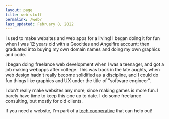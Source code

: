 ```yaml
---
layout: page
title: web stuff
permalink: /web/
last_updated: February 8, 2022
---
```


I used to make websites and web apps for a living! I began doing it for fun when I was 12 years old with a Geocities and Angelfire account; then graduated into buying my own domain names and doing my own graphics and code. 

I began doing freelance web development when I was a teenager, and got a job making webapps after college. This was back in the late aughts, when web design hadn't really become solidified as a discipline, and I could do fun things like graphics and UX under the title of "software engineer".

I don't really make websites any more, since making games is more fun. I barely have time to keep this one up to date. I do some freelance consulting, but mostly for old clients.

If you need a website, I'm part of a [tech cooperative](https://willowbark.org) that can help out!
